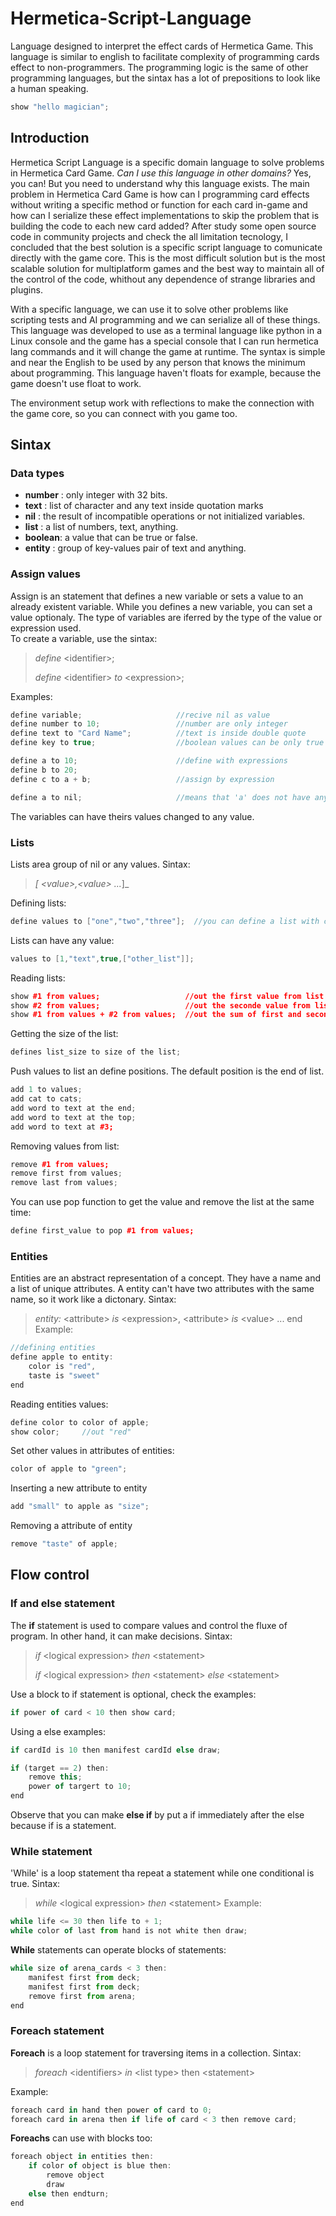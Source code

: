 # Hermetica-Script-Language
Language designed to interpret the effect cards of Hermetica Game. This language is similar to english to facilitate complexity of programming cards effect to non-programmers.
The programming logic is the same of other programming languages, but the sintax has a lot of prepositions to look like a human speaking.
```c++
show "hello magician";
```

## Introduction
Hermetica Script Language is a specific domain language to solve problems in Hermetica Card Game. _Can I use this language in other domains?_ Yes, you can! But you need to understand why this language exists. The main problem in Hermetica Card Game is how can I programming card effects without writing a specific method or function for each card in-game and how can I serialize these effect implementations to skip the problem that is building the code to each new card added? After study some open source code in community projects and check the all limitation tecnology, I concluded that the best solution is a specific script language to comunicate directly with the game core. This is the most difficult solution but is the most scalable solution for multiplatform games and the best way to maintain all of the control of the code, whithout any dependence of strange libraries and plugins. 

With a specific language, we can use it to solve other problems like scripting tests and AI programming and we can serialize all of these things. This language was developed to use as a terminal language like python in a Linux console and the game has a special console that I can run hermetica lang commands and it will change the game at runtime. The syntax is simple and near the English to be used by any person that knows the minimum about programming. This language haven't floats for example, because the game doesn't use float to work. 

The environment setup work with reflections to make the connection with the game core, so you can connect with you game too. 


## Sintax

### Data types

- **number** : only integer with 32 bits.
- **text**   : list of character and any text inside quotation marks
- **nil**    : the result of incompatible operations or not initialized variables.
- **list**   : a list of numbers, text, anything.
- **boolean**: a value that can be true or false.
- **entity** : group of key-values pair of text and anything.

### Assign values
Assign is an statement that defines a new variable or sets a value to an already existent variable. While you defines a new variable, you can set a value optionaly. The type of variables are iferred by the type of the value or expression used.  
To create a variable, use the sintax:

> _define_ \<identifier\>;
>
>  _define_ \<identifier\> _to_ \<expression\>;

Examples:

```c++
define variable;                     //recive nil as value
define number to 10;                 //number are only integer
define text to "Card Name";          //text is inside double quote
define key to true;                  //boolean values can be only true or false

define a to 10;                      //define with expressions
define b to 20;                      
define c to a + b;                   //assign by expression

define a to nil;                     //means that 'a' does not have any value
```
The variables can have theirs values changed to any value.

### Lists
Lists area group of nil or any values. 
Sintax:
> _[ \<value\>,\<value\> ..._]_

Defining lists:
```c++
define values to ["one","two","three"];  //you can define a list with comma separeted values
```
Lists can have any value:
```c++
values to [1,"text",true,["other_list"]]; 
```
Reading lists:
```c++
show #1 from values;                   //out the first value from list
show #2 from values;                   //out the seconde value from list
show #1 from values + #2 from values;  //out the sum of first and second value from list
```
Getting the size of the list:
```c++
defines list_size to size of the list;
```
Push values to list an define positions. The default position is the end of list.
```c++
add 1 to values;
add cat to cats;
add word to text at the end;
add word to text at the top;
add word to text at #3;
```
Removing values from list:
```c++
remove #1 from values;
remove first from values;
remove last from values;
```
You can use pop function to get the value and remove the list at the same time:
```c++
define first_value to pop #1 from values;
```
### Entities
Entities are an abstract representation of a concept. They have a name and a list of unique attributes. A entity can't have two attributes with the same name, so it work like a dictonary. 
Sintax:
> _entity:_ \<attribute\> _is_ \<expression\>, \<attribute\> _is_ \<value\> ... end
Example:
```c++
//defining entities
define apple to entity:
    color is "red",             
    taste is "sweet"
end
```
Reading entities values:
```c++
define color to color of apple;
show color;     //out "red"
```
Set other values in attributes of entities:
```c++
color of apple to "green";
```
Inserting a new attribute to entity
```c++
add "small" to apple as "size";
```
Removing a attribute of entity
```c++
remove "taste" of apple;
```

## Flow control
### If and else statement
The **if** statement is used to compare values and control the fluxe of program. In other hand, it can make decisions.
Sintax:
> _if_ \<logical expression\> _then_ \<statement\>
>
> _if_ \<logical expression\> _then_ \<statement\> _else_ \<statement\>

Use a block to if statement is optional, check the examples:
```javascript
if power of card < 10 then show card;
```
Using a else examples:
```javascript
if cardId is 10 then manifest cardId else draw;

if (target == 2) then:
    remove this;
    power of targert to 10;
end
```
Observe that you can make **else if** by put a if immediately after the else because if is a statement.

### While statement
'While' is a loop statement tha repeat a statement while one conditional is true.
Sintax:
> _while_ \<logical expression\> _then_ \<statement\>
Example:
```javascript
while life <= 30 then life to + 1;
while color of last from hand is not white then draw;
```
**While** statements can operate blocks of statements: 
```javascript
while size of arena_cards < 3 then:
    manifest first from deck;
    manifest first from deck;
    remove first from arena;
end
```
### Foreach statement
**Foreach** is a loop statement for traversing items in a collection.
Sintax:
> _foreach_ \<identifiers\> _in_ \<list type\> then \<statement\>

Example:
```javascript
foreach card in hand then power of card to 0;
foreach card in arena then if life of card < 3 then remove card;
```
**Foreachs** can use with blocks too:
```javascript
foreach object in entities then:
    if color of object is blue then:
        remove object
        draw
    else then endturn;
end
```
